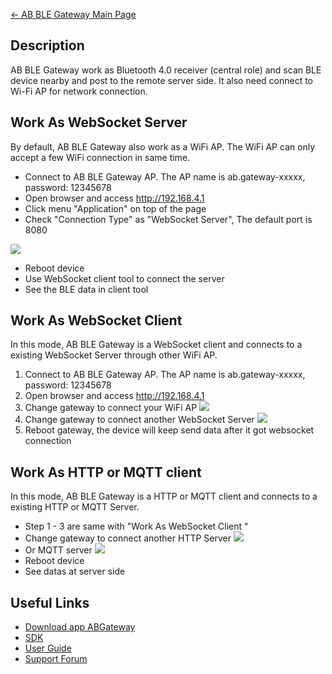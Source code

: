 [← AB BLE Gateway Main Page](AB_BLE_Gateway.md)





## Description

AB BLE Gateway work as Bluetooth 4.0 receiver (central role) and scan
BLE device nearby and post to the remote server side. It also need
connect to Wi-Fi AP for network connection.

## Work As WebSocket Server

By default, AB BLE Gateway also work as a WiFi AP. The WiFi AP can only
accept a few WiFi connection in same time.

  - Connect to AB BLE Gateway AP. The AP name is ab.gateway-xxxxx,
    password: 12345678
  - Open browser and access <http://192.168.4.1>
  - Click menu "Application" on top of the page
  - Check "Connection Type" as "WebSocket Server", The default port is
    8080

[<img src="http://i1.aprbrother.com/app-websocket-server.jpg-320.jpg">](http://i1.aprbrother.com/app-websocket-server.jpg)

  - Reboot device
  - Use WebSocket client tool to connect the server
  - See the BLE data in client tool

## Work As WebSocket Client

In this mode, AB BLE Gateway is a WebSocket client and connects to a
existing WebSocket Server through other WiFi AP.

1.  Connect to AB BLE Gateway AP. The AP name is ab.gateway-xxxxx,
    password: 12345678
2.  Open browser and access <http://192.168.4.1>
3.  Change gateway to connect your WiFi
    AP
    [<img src="http://i1.aprbrother.com/ab-wifi.jpg-320.jpg">](http://i1.aprbrother.com/ab-wifi.jpg)
4.  Change gateway to connect another WebSocket
    Server
    [<img src="http://i1.aprbrother.com/app-websocket-client.jpg-320.jpg">](http://i1.aprbrother.com/app-websocket-client.jpg)
5.  Reboot gateway, the device will keep send data after it got
    websocket connection

## Work As HTTP or MQTT client

In this mode, AB BLE Gateway is a HTTP or MQTT client and connects to a
existing HTTP or MQTT Server.

  - Step 1 - 3 are same with "Work As WebSocket Client "
  - Change gateway to connect another HTTP
    Server
    [<img src="http://i1.aprbrother.com/app-http-client.jpg-320.jpg">](http://i1.aprbrother.com/app-http-client.jpg)
  - Or MQTT
    server
    [<img src="http://i1.aprbrother.com/app-mqtt-client.jpg-320.jpg">](http://i1.aprbrother.com/app-mqtt-client.jpg)
  - Reboot device
  - See datas at server side

## Useful Links

  - [Download app ABGateway](Download_app_ABGateway.md)
  - [SDK](https://github.com/AprilBrother/ab-ble-gateway-sdk)
  - [User Guide](AB_BLE_Gateway_User_Guide.md)
  - [Support Forum](http://bbs.aprbrother.com/c/wifi)

